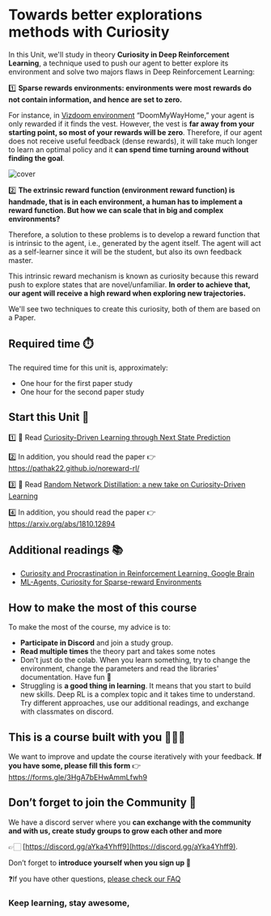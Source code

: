 # Towards better explorations methods with Curiosity

In this Unit, we'll study in theory **Curiosity in Deep Reinforcement Learning**, a technique used to push our agent to better explore its environment and solve two majors flaws in Deep Reinforcement Learning:

1️⃣ **Sparse rewards environments: environments were most rewards do not contain information, and hence are set to zero.**

For instance, in [Vizdoom environment](https://github.com/mwydmuch/ViZDoom) “DoomMyWayHome,” your agent is only rewarded if it finds the vest. However, the vest is 
**far away from your starting point, so most of your rewards will be zero**. Therefore, if our agent does not receive useful feedback (dense rewards), it will take much longer to learn an optimal policy and it **can spend time turning around without finding the goal**.

![cover](https://miro.medium.com/max/1400/0*QRTfugK18jRDdqlx)

2️⃣ **The extrinsic reward function (environment reward function) is handmade, that is in each environment, a human has to implement a reward function. But how we can scale that in big and complex environments?**

Therefore, a solution to these problems is to develop a reward function that is intrinsic to the agent, i.e., generated by the agent itself. The agent will act as a self-learner since it will be the student, but also its own feedback master.

This intrinsic reward mechanism is known as curiosity because this reward push to explore states that are novel/unfamiliar. **In order to achieve that, our agent will receive a high reward when exploring new trajectories.**

We'll see two techniques to create this curiosity, both of them are based on a Paper. 

## Required time ⏱️
The required time for this unit is, approximately:
- One hour for the first paper study
- One hour for the second paper study

## Start this Unit 🚀
1️⃣ 📖 Read [Curiosity-Driven Learning through Next State Prediction](https://medium.com/data-from-the-trenches/curiosity-driven-learning-through-next-state-prediction-f7f4e2f592fa)

2️⃣ In addition, you should read the paper 👉  https://pathak22.github.io/noreward-rl/

3️⃣ 📖 Read [Random Network Distillation: a new take on Curiosity-Driven Learning](https://medium.com/data-from-the-trenches/curiosity-driven-learning-through-random-network-distillation-488ffd8e5938)

4️⃣ In addition, you should read the paper 👉 https://arxiv.org/abs/1810.12894

## Additional readings 📚
- [Curiosity and Procrastination in Reinforcement Learning, Google Brain](https://ai.googleblog.com/2018/10/curiosity-and-procrastination-in.html)
- [ML-Agents, Curiosity for Sparse-reward Environments](https://ai.googleblog.com/2018/10/curiosity-and-procrastination-in.html)

## How to make the most of this course

To make the most of the course, my advice is to:

- **Participate in Discord** and join a study group.
- **Read multiple times** the theory part and takes some notes
- Don’t just do the colab. When you learn something, try to change the environment, change the parameters and read the libraries' documentation. Have fun 🥳
- Struggling is **a good thing in learning**. It means that you start to build new skills. Deep RL is a complex topic and it takes time to understand. Try different approaches, use our additional readings, and exchange with classmates on discord.

## This is a course built with you 👷🏿‍♀️

We want to improve and update the course iteratively with your feedback. **If you have some, please fill this form** 👉 https://forms.gle/3HgA7bEHwAmmLfwh9

## Don’t forget to join the Community 📢

We have a discord server where you **can exchange with the community and with us, create study groups to grow each other and more** 

👉🏻 [https://discord.gg/aYka4Yhff9](https://discord.gg/aYka4Yhff9).

Don’t forget to **introduce yourself when you sign up 🤗**

❓If you have other questions, [please check our FAQ](https://github.com/huggingface/deep-rl-class#faq)

### Keep learning, stay awesome,
